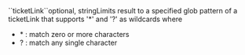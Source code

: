 <tr><td>``ticketLink``</td><td>optional, string</td><td>Limits result to a specified glob pattern of a ticketLink that supports '&#42;' and '?' as wildcards where
<ul>
  <li> &#42; : match zero or more characters</li>
  <li> ? : match any single character</li>
</ul></td><td></td><td></td></tr>

